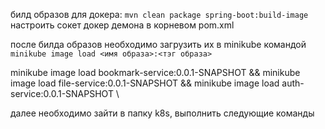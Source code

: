 билд образов для докера: `mvn clean package spring-boot:build-image`
настроить сокет докер демона в корневом pom.xml

после билда образов необходимо загрузить их в minikube командой
`minikube image load <имя образа>:<тэг образа>`

minikube image load bookmark-service:0.0.1-SNAPSHOT && minikube image load file-service:0.0.1-SNAPSHOT && minikube image load auth-service:0.0.1-SNAPSHOT \

далее необходимо зайти в папку k8s, выполнить следующие команды
